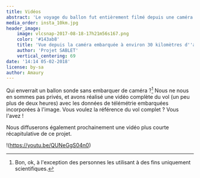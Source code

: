```yaml
---
title: Vidéos
abstract: 'Le voyage du ballon fut entièrement filmé depuis une caméra embarquée. Voici les images…'
media_order: insta_10km.jpg
header_image:
    image: vlcsnap-2017-08-18-17h21m56s167.png
    color: '#143ab8'
    title: 'Vue depuis la caméra embarquée à environ 30 kilomètres d''altitude'
    author: 'Projet SABLET'
    vertical_centering: 69
date: '14:14 05-02-2018'
license: by-sa
author: Amaury
---
```


Qui enverrait un ballon sonde sans embarquer de caméra ?[^météo] Nous ne nous en sommes pas privés, et avons réalisé une vidéo complète du vol (un peu plus de deux heures) avec les données de télémétrie embarquées incorporées à l'image. Vous voulez la référence du vol complet ? Vous l'avez !

Nous diffuserons également prochainement une vidéo plus courte récapitulative de ce projet.

!(https://youtu.be/QUNeGgS04n0)

[^météo]: Bon, ok, à l'exception des personnes les utilisant à des fins uniquement scientifiques.
